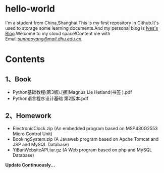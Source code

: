 # hello-world

I'm a student from China,Shanghai.This is my first repository in Github.It's used to storage some learning documents.And my personal blog is [Ives's Blog](https://www.ives.ltd).Welcome to my cloud space!Content me with Email:*sunhaoyang@mail.dhu.edu.cn*.

# Contents
## 1、Book
* Python基础教程(第3版).[挪]Magnus Lie Hetland(书签 ).pdf
* Python语言程序设计基础 第2版本.pdf
## 2、Homework
* ElectronicClock.zip (An embedded program based on MSP430G2553 Micro Control Unit)
* BookingSystem.zip (A Javaweb program based on Apche Tomcat and JSP and MySQL Database)
* YiBanWebsiteAPI.tar.gz (A Web program based on php and MySQL Database) 

**Update Continuously...**
